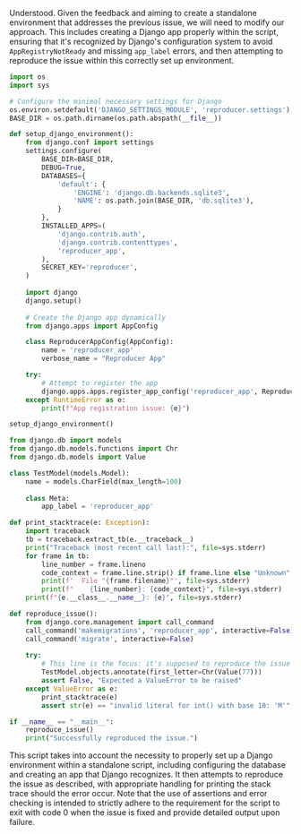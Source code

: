 Understood. Given the feedback and aiming to create a standalone environment that addresses the previous issue, we will need to modify our approach. This includes creating a Django app properly within the script, ensuring that it's recognized by Django's configuration system to avoid `AppRegistryNotReady` and missing `app_label` errors, and then attempting to reproduce the issue within this correctly set up environment.

```python
import os
import sys

# Configure the minimal necessary settings for Django
os.environ.setdefault('DJANGO_SETTINGS_MODULE', 'reproducer.settings')
BASE_DIR = os.path.dirname(os.path.abspath(__file__))

def setup_django_environment():
    from django.conf import settings
    settings.configure(
        BASE_DIR=BASE_DIR,
        DEBUG=True,
        DATABASES={
            'default': {
                'ENGINE': 'django.db.backends.sqlite3',
                'NAME': os.path.join(BASE_DIR, 'db.sqlite3'),
            }
        },
        INSTALLED_APPS=(
            'django.contrib.auth',
            'django.contrib.contenttypes',
            'reproducer_app',
        ),
        SECRET_KEY='reproducer',
    )
    
    import django
    django.setup()
    
    # Create the Django app dynamically
    from django.apps import AppConfig

    class ReproducerAppConfig(AppConfig):
        name = 'reproducer_app'
        verbose_name = "Reproducer App"

    try:
        # Attempt to register the app
        django.apps.apps.register_app_config('reproducer_app', ReproducerAppConfig)
    except RuntimeError as e:
        print(f"App registration issue: {e}")

setup_django_environment()

from django.db import models
from django.db.models.functions import Chr
from django.db.models import Value

class TestModel(models.Model):
    name = models.CharField(max_length=100)
    
    class Meta:
        app_label = 'reproducer_app'

def print_stacktrace(e: Exception):
    import traceback
    tb = traceback.extract_tb(e.__traceback__)
    print("Traceback (most recent call last):", file=sys.stderr)
    for frame in tb:
        line_number = frame.lineno
        code_context = frame.line.strip() if frame.line else "Unknown"
        print(f'  File "{frame.filename}"', file=sys.stderr)
        print(f"    {line_number}: {code_context}", file=sys.stderr)
    print(f"{e.__class__.__name__}: {e}", file=sys.stderr)

def reproduce_issue():
    from django.core.management import call_command
    call_command('makemigrations', 'reproducer_app', interactive=False)
    call_command('migrate', interactive=False)
    
    try:
        # This line is the focus: it's supposed to reproduce the issue reported.
        TestModel.objects.annotate(first_letter=Chr(Value(77)))
        assert False, "Expected a ValueError to be raised"
    except ValueError as e:
        print_stacktrace(e)
        assert str(e) == "invalid literal for int() with base 10: 'M'", "The error did not match the expected output."

if __name__ == "__main__":
    reproduce_issue()
    print("Successfully reproduced the issue.")
```

This script takes into account the necessity to properly set up a Django environment within a standalone script, including configuring the database and creating an app that Django recognizes. It then attempts to reproduce the issue as described, with appropriate handling for printing the stack trace should the error occur. Note that the use of assertions and error checking is intended to strictly adhere to the requirement for the script to exit with code 0 when the issue is fixed and provide detailed output upon failure.